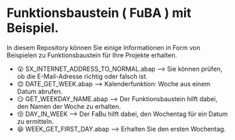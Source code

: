 # Funktionsbaustein ( FuBA ) mit Beispiel.
In diesem Repository können Sie einige Informationen in Form von Beispielen zu Funktionsbaustein für Ihre Projekte erhalten.


- 😮 SX_INTERNET_ADDRESS_TO_NORMAL.abap --> Sie können prüfen, ob die E-Mail-Adresse richtig oder falsch ist.
- 😊 DATE_GET_WEEK.abap --> Kalenderfunktion: Woche aus einem Datum abrufen.
- 😏 GET_WEEKDAY_NAME.abap --> Der Funktionsbaustein hilft dabei, den Namen der Woche zu erhalten.
- 😚 DAY_IN_WEEK --> Der FaBu hilft dabei, den Wochentag für ein Datum zu ermitteln.
-  😆 WEEK_GET_FIRST_DAY.abap --> Erhalten Sie den ersten Wochentag.
